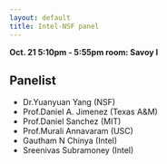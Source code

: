 ```yaml
---
layout: default
title: Intel-NSF panel
---
```


**Oct. 21 5:10pm - 5:55pm room: Savoy I**

## Panelist
* Dr.Yuanyuan Yang (NSF)
* Prof.Daniel A. Jimenez (Texas A&M)
* Prof.Daniel Sanchez (MIT)
* Prof.Murali Annavaram (USC)
* Gautham N Chinya (Intel)
* Sreenivas Subramoney (Intel)

